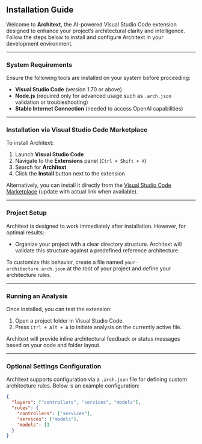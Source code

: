 ## Installation Guide

Welcome to **Architext**, the AI-powered Visual Studio Code extension designed to enhance your project’s architectural clarity and intelligence.  
Follow the steps below to install and configure Architext in your development environment.

---

### System Requirements

Ensure the following tools are installed on your system before proceeding:

- **Visual Studio Code** (version 1.70 or above)
- **Node.js** (required only for advanced usage such as `.arch.json` validation or troubleshooting)
- **Stable Internet Connection** (needed to access OpenAI capabilities)

---

### Installation via Visual Studio Code Marketplace

To install Architext:

1. Launch **Visual Studio Code**
2. Navigate to the **Extensions** panel (`Ctrl + Shift + X`)
3. Search for **Architext**
4. Click the **Install** button next to the extension

Alternatively, you can install it directly from the [Visual Studio Code Marketplace](#) (update with actual link when available).

---

### Project Setup

Architext is designed to work immediately after installation. However, for optimal results:

- Organize your project with a clear directory structure. Architext will validate this structure against a predefined reference architecture.

To customize this behavior, create a file named `your-architecture.arch.json` at the root of your project and define your architecture rules.

---

### Running an Analysis

Once installed, you can test the extension:

1. Open a project folder in Visual Studio Code.
2. Press `Ctrl + Alt + A` to initiate analysis on the currently active file.

Architext will provide inline architectural feedback or status messages based on your code and folder layout.

---

### Optional Settings Configuration

Architext supports configuration via a `.arch.json` file for defining custom architecture rules. Below is an example configuration:

```json
{
  "layers": ["controllers", "services", "models"],
  "rules": {
    "controllers": ["services"],
    "services": ["models"],
    "models": []
  }
}
